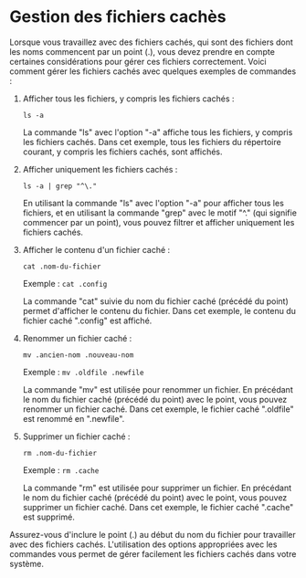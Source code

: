 # Gestion des fichiers cachès

Lorsque vous travaillez avec des fichiers cachés, qui sont des fichiers dont les noms commencent par un point (.), vous devez prendre en compte certaines considérations pour gérer ces fichiers correctement. Voici comment gérer les fichiers cachés avec quelques exemples de commandes :

1. Afficher tous les fichiers, y compris les fichiers cachés :
   ```
   ls -a
   ```

   La commande "ls" avec l'option "-a" affiche tous les fichiers, y compris les fichiers cachés. Dans cet exemple, tous les fichiers du répertoire courant, y compris les fichiers cachés, sont affichés.

2. Afficher uniquement les fichiers cachés :
   ```
   ls -a | grep "^\."
   ```

   En utilisant la commande "ls" avec l'option "-a" pour afficher tous les fichiers, et en utilisant la commande "grep" avec le motif "^\." (qui signifie commencer par un point), vous pouvez filtrer et afficher uniquement les fichiers cachés.

3. Afficher le contenu d'un fichier caché :
   ```
   cat .nom-du-fichier
   ```
   Exemple : `cat .config`

   La commande "cat" suivie du nom du fichier caché (précédé du point) permet d'afficher le contenu du fichier. Dans cet exemple, le contenu du fichier caché ".config" est affiché.

4. Renommer un fichier caché :
   ```
   mv .ancien-nom .nouveau-nom
   ```
   Exemple : `mv .oldfile .newfile`

   La commande "mv" est utilisée pour renommer un fichier. En précédant le nom du fichier caché (précédé du point) avec le point, vous pouvez renommer un fichier caché. Dans cet exemple, le fichier caché ".oldfile" est renommé en ".newfile".

5. Supprimer un fichier caché :
   ```
   rm .nom-du-fichier
   ```
   Exemple : `rm .cache`

   La commande "rm" est utilisée pour supprimer un fichier. En précédant le nom du fichier caché (précédé du point) avec le point, vous pouvez supprimer un fichier caché. Dans cet exemple, le fichier caché ".cache" est supprimé.

Assurez-vous d'inclure le point (.) au début du nom du fichier pour travailler avec des fichiers cachés. L'utilisation des options appropriées avec les commandes vous permet de gérer facilement les fichiers cachés dans votre système.
